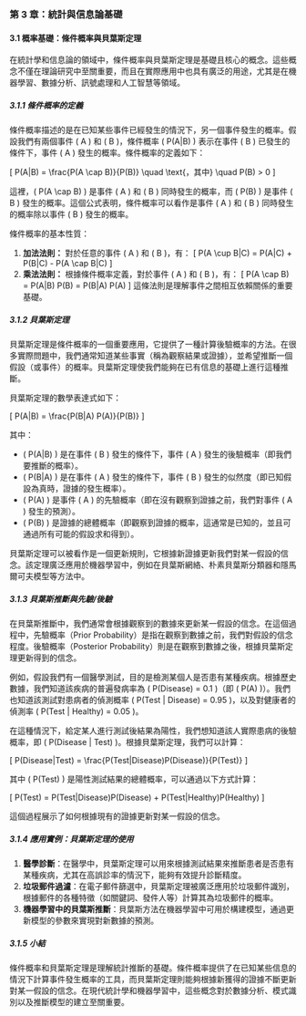 ### **第 3 章：統計與信息論基礎**

#### **3.1 概率基礎：條件概率與貝葉斯定理**

在統計學和信息論的領域中，條件概率與貝葉斯定理是基礎且核心的概念。這些概念不僅在理論研究中至關重要，而且在實際應用中也具有廣泛的用途，尤其是在機器學習、數據分析、訊號處理和人工智慧等領域。

##### **3.1.1 條件概率的定義**

條件概率描述的是在已知某些事件已經發生的情況下，另一個事件發生的概率。假設我們有兩個事件 \( A \) 和 \( B \)，條件概率 \( P(A|B) \) 表示在事件 \( B \) 已發生的條件下，事件 \( A \) 發生的概率。條件概率的定義如下：

\[
P(A|B) = \frac{P(A \cap B)}{P(B)} \quad \text{，其中} \quad P(B) > 0
\]

這裡，\( P(A \cap B) \) 是事件 \( A \) 和 \( B \) 同時發生的概率，而 \( P(B) \) 是事件 \( B \) 發生的概率。這個公式表明，條件概率可以看作是事件 \( A \) 和 \( B \) 同時發生的概率除以事件 \( B \) 發生的概率。

條件概率的基本性質：
1. **加法法則：** 對於任意的事件 \( A \) 和 \( B \)，有：
   \[
   P(A \cup B|C) = P(A|C) + P(B|C) - P(A \cap B|C)
   \]
2. **乘法法則：** 根據條件概率定義，對於事件 \( A \) 和 \( B \)，有：
   \[
   P(A \cap B) = P(A|B) P(B) = P(B|A) P(A)
   \]
   這條法則是理解事件之間相互依賴關係的重要基礎。

##### **3.1.2 貝葉斯定理**

貝葉斯定理是條件概率的一個重要應用，它提供了一種計算後驗概率的方法。在很多實際問題中，我們通常知道某些事實（稱為觀察結果或證據），並希望推斷一個假設（或事件）的概率。貝葉斯定理使我們能夠在已有信息的基礎上進行這種推斷。

貝葉斯定理的數學表達式如下：

\[
P(A|B) = \frac{P(B|A) P(A)}{P(B)}
\]

其中：
- \( P(A|B) \) 是在事件 \( B \) 發生的條件下，事件 \( A \) 發生的後驗概率（即我們要推斷的概率）。
- \( P(B|A) \) 是在事件 \( A \) 發生的條件下，事件 \( B \) 發生的似然度（即已知假設為真時，證據的發生概率）。
- \( P(A) \) 是事件 \( A \) 的先驗概率（即在沒有觀察到證據之前，我們對事件 \( A \) 發生的預測）。
- \( P(B) \) 是證據的總體概率（即觀察到證據的概率，這通常是已知的，並且可通過所有可能的假設求和得到）。

貝葉斯定理可以被看作是一個更新規則，它根據新證據更新我們對某一假設的信念。該定理廣泛應用於機器學習中，例如在貝葉斯網絡、朴素貝葉斯分類器和隱馬爾可夫模型等方法中。

##### **3.1.3 貝葉斯推斷與先驗/後驗**

在貝葉斯推斷中，我們通常會根據觀察到的數據來更新某一假設的信念。在這個過程中，先驗概率（Prior Probability）是指在觀察到數據之前，我們對假設的信念程度。後驗概率（Posterior Probability）則是在觀察到數據之後，根據貝葉斯定理更新得到的信念。

例如，假設我們有一個醫學測試，目的是檢測某個人是否患有某種疾病。根據歷史數據，我們知道該疾病的普遍發病率為 \( P(Disease) = 0.1 \)（即 \( P(A) \)）。我們也知道該測試對患病者的偵測概率 \( P(Test | Disease) = 0.95 \)，以及對健康者的偵測率 \( P(Test | Healthy) = 0.05 \)。

在這種情況下，給定某人進行測試後結果為陽性，我們想知道該人實際患病的後驗概率，即 \( P(Disease | Test) \)。根據貝葉斯定理，我們可以計算：

\[
P(Disease|Test) = \frac{P(Test|Disease)P(Disease)}{P(Test)} 
\]

其中 \( P(Test) \) 是陽性測試結果的總體概率，可以通過以下方式計算：

\[
P(Test) = P(Test|Disease)P(Disease) + P(Test|Healthy)P(Healthy)
\]

這個過程展示了如何根據現有的證據更新對某一假設的信念。

##### **3.1.4 應用實例：貝葉斯定理的使用**

1. **醫學診斷**：在醫學中，貝葉斯定理可以用來根據測試結果來推斷患者是否患有某種疾病，尤其在高誤診率的情況下，能夠有效提升診斷精度。
2. **垃圾郵件過濾**：在電子郵件篩選中，貝葉斯定理被廣泛應用於垃圾郵件識別，根據郵件的各種特徵（如關鍵詞、發件人等）計算其為垃圾郵件的概率。
3. **機器學習中的貝葉斯推斷**：貝葉斯方法在機器學習中可用於構建模型，通過更新模型的參數來實現對新數據的預測。

##### **3.1.5 小結**

條件概率和貝葉斯定理是理解統計推斷的基礎。條件概率提供了在已知某些信息的情況下計算事件發生概率的工具，而貝葉斯定理則能夠根據新獲得的證據不斷更新對某一假設的信念。在現代統計學和機器學習中，這些概念對於數據分析、模式識別以及推斷模型的建立至關重要。